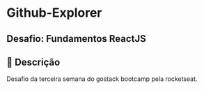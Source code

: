 # Github-Explorer
## Desafio: Fundamentos ReactJS

## :pushpin: Descrição

Desafio da terceira semana do gostack bootcamp pela rocketseat.
